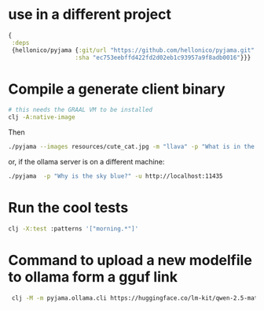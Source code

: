 
# use in a different project

```clojure
{
 :deps
 {hellonico/pyjama {:git/url "https://github.com/hellonico/pyjama.git"
                   :sha "ec753eebffd422fd2d02eb1c93957a9f8adb0016"}}}
```

# Compile a generate client binary

```bash
# this needs the GRAAL VM to be installed
clj -A:native-image
```

Then

```bash
./pyjama --images resources/cute_cat.jpg -m "llava" -p "What is in the picture?"
```

or, if the ollama server is on a different machine:

```bash
./pyjama  -p "Why is the sky blue?" -u http://localhost:11435
```

# Run the cool tests

```bash
clj -X:test :patterns '["morning.*"]'
```

# Command to upload a new modelfile to ollama form a gguf link

```bash
 clj -M -m pyjama.ollama.cli https://huggingface.co/lm-kit/qwen-2.5-math-7.6b-instruct-gguf/resolve/main/Qwen-2.5-Math-7.6B-Instruct-Q6_K.gguf hellonico 
```